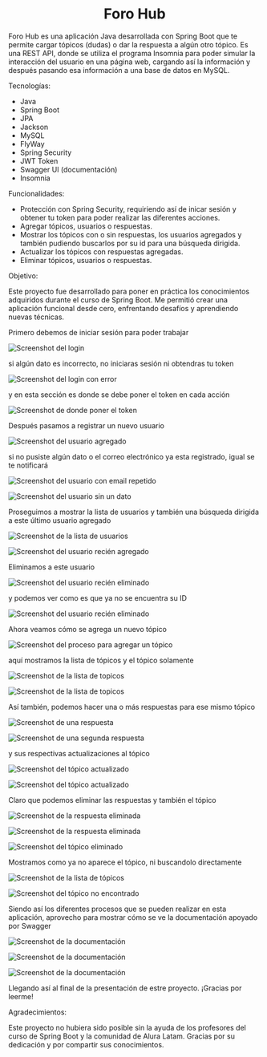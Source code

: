<h1 align="center"> Foro Hub </h1>
Foro Hub es una aplicación Java desarrollada con Spring Boot que te permite cargar tópicos (dudas) o dar la respuesta a algún otro tópico. Es una REST API, donde se utiliza el programa Insomnia para poder simular la interacción del usuario en una página web, cargando así la información y después pasando esa información a una base de datos en MySQL.

Tecnologías:

- Java
- Spring Boot
- JPA
- Jackson
- MySQL
- FlyWay
- Spring Security
- JWT Token
- Swagger UI (documentación)
- Insomnia

Funcionalidades:

- Protección con Spring Security, requiriendo así de inicar sesión y obtener tu token para poder realizar las diferentes acciones.
- Agregar tópicos, usuarios o respuestas.
- Mostrar los tópicos con o sin respuestas, los usuarios agregados y también pudiendo buscarlos por su id para una búsqueda dirigida.
- Actualizar los tópicos con respuestas agregadas.
- Eliminar tópicos, usuarios o respuestas.

Objetivo:

Este proyecto fue desarrollado para poner en práctica los conocimientos adquiridos durante el curso de Spring Boot. Me permitió crear una aplicación funcional desde cero, enfrentando desafíos y aprendiendo nuevas técnicas.

Primero debemos de iniciar sesión para poder trabajar

![Screenshot del login](https://github.com/Gasca78/Foro-Hub/blob/main/login_correcto.png)

si algún dato es incorrecto, no iniciaras sesión ni obtendras tu token

![Screenshot del login con error](https://github.com/Gasca78/Foro-Hub/blob/main/login_incorrecto.png)

y en esta sección es donde se debe poner el token en cada acción

![Screenshot de donde poner el token](https://github.com/Gasca78/Foro-Hub/blob/main/poner_token.png)

Después pasamos a registrar un nuevo usuario

![Screenshot del usuario agregado](https://github.com/Gasca78/Foro-Hub/blob/main/agregar_usuario.png)

si no pusiste algún dato o el correo electrónico ya esta registrado, igual se te notificará

![Screenshot del usuario con email repetido](https://github.com/Gasca78/Foro-Hub/blob/main/agregar_usuario_repetido.png)

![Screenshot del usuario sin un dato](https://github.com/Gasca78/Foro-Hub/blob/main/agregar_usuario_falta_dato.png)

Proseguimos a mostrar la lista de usuarios y también una búsqueda dirigida a este último usuario agregado

![Screenshot de la lista de usuarios](https://github.com/Gasca78/Foro-Hub/blob/main/listar_usuarios.png)

![Screenshot del usuario recién agregado](https://github.com/Gasca78/Foro-Hub/blob/main/listar_usuario_id.png)

Eliminamos a este usuario

![Screenshot del usuario recién eliminado](https://github.com/Gasca78/Foro-Hub/blob/main/eliminar_usuario.png)

y podemos ver como es que ya no se encuentra su ID

![Screenshot del usuario recién eliminado](https://github.com/Gasca78/Foro-Hub/blob/main/listar_usuarios_inexistente.png)

Ahora veamos cómo se agrega un nuevo tópico

![Screenshot del proceso para agregar un tópico](https://github.com/Gasca78/Foro-Hub/blob/main/agregar_topico.png)

aquí mostramos la lista de tópicos y el tópico solamente

![Screenshot de la lista de topicos](https://github.com/Gasca78/Foro-Hub/blob/main/listar_topicos.png)

![Screenshot de la lista de topicos](https://github.com/Gasca78/Foro-Hub/blob/main/listar_topico_sin_respuesta.png)

Así también, podemos hacer una o más respuestas para ese mismo tópico

![Screenshot de una respuesta](https://github.com/Gasca78/Foro-Hub/blob/main/agregar_respuesta.png)

![Screenshot de una segunda respuesta](https://github.com/Gasca78/Foro-Hub/blob/main/agregar_respuesta_2.png)

y sus respectivas actualizaciones al tópico

![Screenshot del tópico actualizado](https://github.com/Gasca78/Foro-Hub/blob/main/actualizar_topico.png)

![Screenshot del tópico actualizado](https://github.com/Gasca78/Foro-Hub/blob/main/actualizar_topico_2.png)

Claro que podemos eliminar las respuestas y también el tópico

![Screenshot de la respuesta eliminada](https://github.com/Gasca78/Foro-Hub/blob/main/eliminar_respuesta.png)

![Screenshot de la respuesta eliminada](https://github.com/Gasca78/Foro-Hub/blob/main/respuesta_eliminada_de_topico.png)

![Screenshot del tópico eliminado](https://github.com/Gasca78/Foro-Hub/blob/main/eliminar_topico.png)

Mostramos como ya no aparece el tópico, ni buscandolo directamente

![Screenshot de la lista de tópicos](https://github.com/Gasca78/Foro-Hub/blob/main/topico_eliminado_no_lista.png)

![Screenshot del tópico no encontrado](https://github.com/Gasca78/Foro-Hub/blob/main/topico_eliminado_no_encontrado.png)

Siendo así los diferentes procesos que se pueden realizar en esta aplicación, aprovecho para mostrar cómo se ve la documentación apoyado por Swagger

![Screenshot de la documentación](https://github.com/Gasca78/Foro-Hub/blob/main/documentacion.png)

![Screenshot de la documentación](https://github.com/Gasca78/Foro-Hub/blob/main/documentacion_2.png)

![Screenshot de la documentación](https://github.com/Gasca78/Foro-Hub/blob/main/documentacion_3.png)

Llegando así al final de la presentación de estre proyecto. ¡Gracias por leerme!

Agradecimientos:

Este proyecto no hubiera sido posible sin la ayuda de los profesores del curso de Spring Boot y la comunidad de Alura Latam. Gracias por su dedicación y por compartir sus conocimientos.
